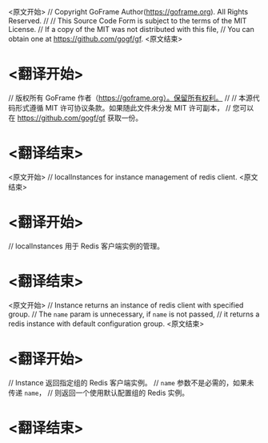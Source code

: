 
<原文开始>
// Copyright GoFrame Author(https://goframe.org). All Rights Reserved.
//
// This Source Code Form is subject to the terms of the MIT License.
// If a copy of the MIT was not distributed with this file,
// You can obtain one at https://github.com/gogf/gf.
<原文结束>

# <翻译开始>
// 版权所有 GoFrame 作者（https://goframe.org）。保留所有权利。
//
// 本源代码形式遵循 MIT 许可协议条款。如果随此文件未分发 MIT 许可副本，
// 您可以在 https://github.com/gogf/gf 获取一份。
# <翻译结束>


<原文开始>
// localInstances for instance management of redis client.
<原文结束>

# <翻译开始>
// localInstances 用于 Redis 客户端实例的管理。
# <翻译结束>


<原文开始>
// Instance returns an instance of redis client with specified group.
// The `name` param is unnecessary, if `name` is not passed,
// it returns a redis instance with default configuration group.
<原文结束>

# <翻译开始>
// Instance 返回指定组的 Redis 客户端实例。
// `name` 参数不是必需的，如果未传递 `name`，
// 则返回一个使用默认配置组的 Redis 实例。
# <翻译结束>

